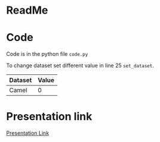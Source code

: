 # ReadMe

# Code 
Code is in the python file `code.py`

To change dataset set different value in line 25 `set_dataset`.


| Dataset | Value |
--- | --- |
| Camel | 0 |

# Presentation link
[Presentation Link](http://tiny.cc/fss_proj_r)
